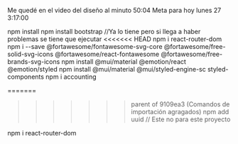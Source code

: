 
Me quedé en el video del diseño al minuto 50:04
Meta para hoy lunes 27 3:17:00

npm install
npm install bootstrap //Ya lo tiene pero si llega a haber problemas se tiene que ejecutar
<<<<<<< HEAD
npm i react-router-dom
npm i --save @fortawesome/fontawesome-svg-core  @fortawesome/free-solid-svg-icons @fortawesome/react-fontawesome @fortawesome/free-brands-svg-icons
npm install @mui/material @emotion/react @emotion/styled
npm install @mui/material @mui/styled-engine-sc styled-components
npm i accounting





=======
>>>>>>> parent of 9109ea3 (Comandos de importación agragados)
npm add uuid // Este no para este proyecto

npm i react-router-dom

